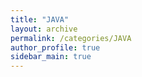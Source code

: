 ```yaml
---
title: "JAVA"
layout: archive
permalink: /categories/JAVA
author_profile: true
sidebar_main: true
---
```

